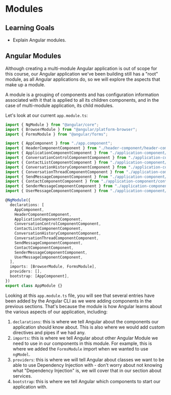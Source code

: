 # Modules

## Learning Goals

- Explain Angular modules.

## Angular Modules

Although creating a multi-module Angular application is out of scope for this
course, our Angular application we've been building still has a "root" module,
as all Angular applications do, so we will explore the aspects that make up a
module.

A module is a grouping of components and has configuration information
associated with it that is applied to all its children components, and in the
case of multi-module application, its child modules.

Let's look at our current `app.module.ts`:

```typescript
import { NgModule } from "@angular/core";
import { BrowserModule } from "@angular/platform-browser";
import { FormsModule } from "@angular/forms";

import { AppComponent } from "./app.component";
import { HeaderComponentComponent } from "./header-component/header-component.component";
import { ApplicationComponentComponent } from "./application-component/application-component.component";
import { ConversationControlComponentComponent } from "./application-component/conversation-control-component/conversation-control-component.component";
import { ContactListComponentComponent } from "./application-component/contact-list-component/contact-list-component.component";
import { ConversationHistoryComponentComponent } from "./application-component/conversation-history-component/conversation-history-component.component";
import { ConversationThreadComponentComponent } from "./application-component/conversation-history-component/conversation-thread-component/conversation-thread-component.component";
import { SendMessageComponentComponent } from "./application-component/conversation-history-component/send-message-component/send-message-component.component";
import { ContactComponentComponent } from "./application-component/contact-list-component/contact-component/contact-component.component";
import { SenderMessageComponentComponent } from "./application-component/conversation-history-component/conversation-thread-component/sender-message-component/sender-message-component.component";
import { UserMessageComponentComponent } from "./application-component/conversation-history-component/conversation-thread-component/user-message-component/user-message-component.component";

@NgModule({
  declarations: [
    AppComponent,
    HeaderComponentComponent,
    ApplicationComponentComponent,
    ConversationControlComponentComponent,
    ContactListComponentComponent,
    ConversationHistoryComponentComponent,
    ConversationThreadComponentComponent,
    SendMessageComponentComponent,
    ContactComponentComponent,
    SenderMessageComponentComponent,
    UserMessageComponentComponent,
  ],
  imports: [BrowserModule, FormsModule],
  providers: [],
  bootstrap: [AppComponent],
})
export class AppModule {}
```

Looking at this `app.module.ts` file, you will see that several entries have
been added by the Angular CLI as we were adding components in the previous
sections. That's because the module is how Angular learns about the various
aspects of our application, including:

1. `declarations`: this is where we tell Angular about the components our
   application should know about. This is also where we would add custom
   directives and pipes if we had any.
2. `imports`: this is where we tell Angular about other Angular Module we need
   to use in our components in this module. For example, this is where we added
   the `FormsModule` import when we wanted to use `ngModel`.
3. `providers`: this is where we will tell Angular about classes we want to be
   able to use Dependency Injection with - don't worry about not knowing what
   "Dependency Injection" is, we will cover that in our section about services.
4. `bootstrap`: this is where we tell Angular which components to start our
   application with.
